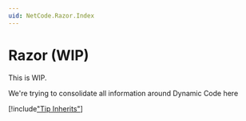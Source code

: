 ```yaml
---
uid: NetCode.Razor.Index
---
```


# Razor (WIP)


This is WIP. 

We're trying to consolidate all information around Dynamic Code here



[!include["Tip Inherits"](shared-tip-inherits.md)]
